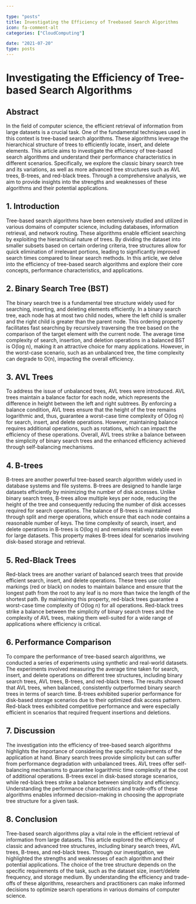 ```yaml
---

type: "posts"
title: Investigating the Efficiency of Treebased Search Algorithms
icon: fa-comment-alt
categories: ["CloudComputing"]

date: "2021-07-20"
type: posts
---
```



# Investigating the Efficiency of Tree-based Search Algorithms

## Abstract

In the field of computer science, the efficient retrieval of information from large datasets is a crucial task. One of the fundamental techniques used in this context is tree-based search algorithms. These algorithms leverage the hierarchical structure of trees to efficiently locate, insert, and delete elements. This article aims to investigate the efficiency of tree-based search algorithms and understand their performance characteristics in different scenarios. Specifically, we explore the classic binary search tree and its variations, as well as more advanced tree structures such as AVL trees, B-trees, and red-black trees. Through a comprehensive analysis, we aim to provide insights into the strengths and weaknesses of these algorithms and their potential applications.

## 1. Introduction

Tree-based search algorithms have been extensively studied and utilized in various domains of computer science, including databases, information retrieval, and network routing. These algorithms enable efficient searching by exploiting the hierarchical nature of trees. By dividing the dataset into smaller subsets based on certain ordering criteria, tree structures allow for quick elimination of irrelevant portions, leading to significantly improved search times compared to linear search methods. In this article, we delve into the efficiency of tree-based search algorithms and explore their core concepts, performance characteristics, and applications.

## 2. Binary Search Tree (BST)

The binary search tree is a fundamental tree structure widely used for searching, inserting, and deleting elements efficiently. In a binary search tree, each node has at most two child nodes, where the left child is smaller and the right child is greater than the parent node. This ordering property facilitates fast searching by recursively traversing the tree based on the comparison of the target element with the current node. The average time complexity of search, insertion, and deletion operations in a balanced BST is O(log n), making it an attractive choice for many applications. However, in the worst-case scenario, such as an unbalanced tree, the time complexity can degrade to O(n), impacting the overall efficiency.

## 3. AVL Trees

To address the issue of unbalanced trees, AVL trees were introduced. AVL trees maintain a balance factor for each node, which represents the difference in height between the left and right subtrees. By enforcing a balance condition, AVL trees ensure that the height of the tree remains logarithmic and, thus, guarantee a worst-case time complexity of O(log n) for search, insert, and delete operations. However, maintaining balance requires additional operations, such as rotations, which can impact the efficiency of these operations. Overall, AVL trees strike a balance between the simplicity of binary search trees and the enhanced efficiency achieved through self-balancing mechanisms.

## 4. B-trees

B-trees are another powerful tree-based search algorithm widely used in database systems and file systems. B-trees are designed to handle large datasets efficiently by minimizing the number of disk accesses. Unlike binary search trees, B-trees allow multiple keys per node, reducing the height of the tree and consequently reducing the number of disk accesses required for search operations. The balance of B-trees is maintained through split and merge operations, which ensure that each node contains a reasonable number of keys. The time complexity of search, insert, and delete operations in B-trees is O(log n) and remains relatively stable even for large datasets. This property makes B-trees ideal for scenarios involving disk-based storage and retrieval.

## 5. Red-Black Trees

Red-black trees are another variant of balanced search trees that provide efficient search, insert, and delete operations. These trees use color markings (red or black) on nodes to maintain balance and ensure that the longest path from the root to any leaf is no more than twice the length of the shortest path. By maintaining this property, red-black trees guarantee a worst-case time complexity of O(log n) for all operations. Red-black trees strike a balance between the simplicity of binary search trees and the complexity of AVL trees, making them well-suited for a wide range of applications where efficiency is critical.

## 6. Performance Comparison

To compare the performance of tree-based search algorithms, we conducted a series of experiments using synthetic and real-world datasets. The experiments involved measuring the average time taken for search, insert, and delete operations on different tree structures, including binary search trees, AVL trees, B-trees, and red-black trees. The results showed that AVL trees, when balanced, consistently outperformed binary search trees in terms of search time. B-trees exhibited superior performance for disk-based storage scenarios due to their optimized disk access pattern. Red-black trees exhibited competitive performance and were especially efficient in scenarios that required frequent insertions and deletions.

## 7. Discussion

The investigation into the efficiency of tree-based search algorithms highlights the importance of considering the specific requirements of the application at hand. Binary search trees provide simplicity but can suffer from performance degradation with unbalanced trees. AVL trees offer self-balancing mechanisms to guarantee logarithmic time complexity at the cost of additional operations. B-trees excel in disk-based storage scenarios, while red-black trees strike a balance between simplicity and efficiency. Understanding the performance characteristics and trade-offs of these algorithms enables informed decision-making in choosing the appropriate tree structure for a given task.

## 8. Conclusion

Tree-based search algorithms play a vital role in the efficient retrieval of information from large datasets. This article explored the efficiency of classic and advanced tree structures, including binary search trees, AVL trees, B-trees, and red-black trees. Through our investigation, we highlighted the strengths and weaknesses of each algorithm and their potential applications. The choice of the tree structure depends on the specific requirements of the task, such as the dataset size, insert/delete frequency, and storage medium. By understanding the efficiency and trade-offs of these algorithms, researchers and practitioners can make informed decisions to optimize search operations in various domains of computer science.

